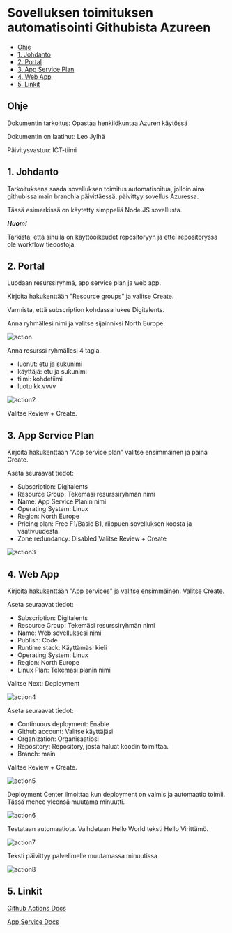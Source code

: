 # Sovelluksen toimituksen automatisointi Githubista Azureen


- [Ohje](#ohje)
- [1. Johdanto](#1-johdanto)
- [2. Portal](#2-portal)
- [3. App Service Plan](#3-app-service-plan)
- [4. Web App](#4-web-app)
- [5. Linkit](#5-linkit)

## Ohje

Dokumentin tarkoitus: Opastaa henkilökuntaa Azuren käytössä

Dokumentin on laatinut: Leo Jylhä

Päivitysvastuu: ICT-tiimi

## 1. Johdanto

Tarkoituksena saada sovelluksen toimitus automatisoitua, jolloin aina githubissa main branchia päivittäessä, päivittyy sovellus Azuressa. 

Tässä esimerkissä on käytetty simppeliä Node.JS sovellusta.

***Huom!***

Tarkista, että sinulla on käyttöoikeudet repositoryyn ja ettei repositoryssa ole workflow tiedostoja.

## 2. Portal

Luodaan resurssiryhmä, app service plan ja web app.

Kirjoita hakukenttään "Resource groups" ja valitse Create.

Varmista, että subscription kohdassa lukee Digitalents.

Anna ryhmällesi nimi ja valitse sijainniksi North Europe.

![action](kuvat/action.png)


Anna resurssi ryhmällesi 4 tagia.
- luonut: etu ja sukunimi
- käyttäjä: etu ja sukunimi
- tiimi: kohdetiimi
- luotu kk.vvvv

![action2](kuvat/action2.png)

Valitse Review + Create.


## 3. App Service Plan

Kirjoita hakukenttään "App service plan" valitse ensimmäinen ja paina Create.

Aseta seuraavat tiedot:

- Subscription: Digitalents
- Resource Group: Tekemäsi resurssiryhmän nimi
- Name: App Service Planin nimi
- Operating System: Linux
- Region: North Europe
- Pricing plan: Free F1/Basic B1, riippuen sovelluksen koosta ja vaativuudesta.
- Zone redundancy: Disabled
  Valitse Review + Create

![action3](kuvat/action3.png)

## 4. Web App

Kirjoita hakukenttään "App services" ja valitse ensimmäinen. Valitse Create.

Aseta seuraavat tiedot:

- Subscription: Digitalents
- Resource Group: Tekemäsi resurssiryhmän nimi
- Name: Web sovelluksesi nimi
- Publish: Code
- Runtime stack: Käyttämäsi kieli
- Operating System: Linux
- Region: North Europe
- Linux Plan: Tekemäsi planin nimi

Valitse Next: Deployment

![action4](kuvat/action4.png)

Aseta seuraavat tiedot:

- Continuous deployment: Enable
- Github account: Valitse käyttäjäsi
- Organization: Organisaatiosi
- Repository: Repository, josta haluat koodin toimittaa.
- Branch: main

Valitse Review + Create.

![action5](kuvat/action5.png)

Deployment Center ilmoittaa kun deployment on valmis ja automaatio toimii. Tässä menee yleensä muutama minuutti.

![action6](kuvat/action6.png)

Testataan automaatiota.
Vaihdetaan Hello World teksti Hello Virittämö.

![action7](kuvat/actions7.png)

Teksti päivittyy palvelimelle muutamassa minuutissa

![action8](kuvat/actions8.png)

## 5. Linkit


[Github Actions Docs](https://docs.github.com/en/actions)


[App Service Docs](https://learn.microsoft.com/en-us/azure/app-service/)
